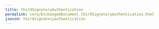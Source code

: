 ```yaml
---
title: thirdSignatoryAuthentication
permalink: core/ExchangedDocument.thirdSignatoryAuthentication.html
jsonid: thirdsignatoryauthentication
---
```

